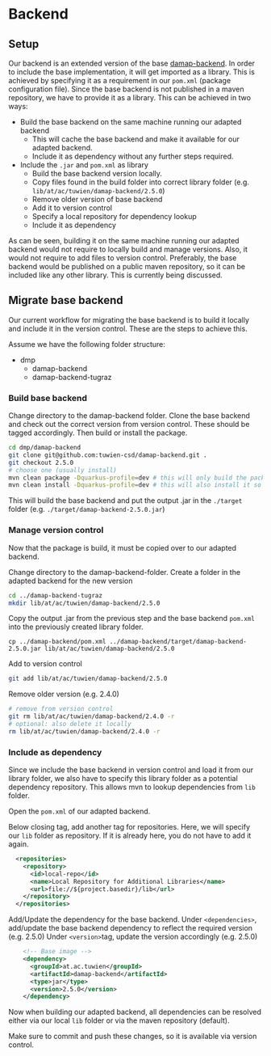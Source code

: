 # Backend

## Setup
Our backend is an extended version of the base [damap-backend](https://github.com/tuwien-csd/damap-backend). In order to include the base implementation, it will get imported as a library.
This is achieved by specifying it as a requirement in our `pom.xml` (package configuration file). Since the base backend is not published in a maven repository, we have to provide it as a library. This can be achieved in two ways:
- Build the base backend on the same machine running our adapted backend
  - This will cache the base backend and make it available for our adapted backend.
  - Include it as dependency without any further steps required.
- Include the `.jar` and `pom.xml` as library
  - Build the base backend version locally.
  - Copy files found in the build folder into correct library folder (e.g. `lib/at/ac/tuwien/damap-backend/2.5.0`)
  - Remove older version of base backend
  - Add it to version control
  - Specify a local repository for dependency lookup
  - Include it as dependency

As can be seen, building it on the same machine running our adapted backend would not require to locally build and manage versions. Also, it would not require to add files to version control.
Preferably, the base backend would be published on a public maven repository, so it can be included like any other library. This is currently being discussed.

## Migrate base backend
Our current workflow for migrating the base backend is to build it locally and include it in the version control. These are the steps to achieve this.

Assume we have the following folder structure:
- dmp
  - damap-backend
  - damap-backend-tugraz

### Build base backend
Change directory to the damap-backend folder.
Clone the base backend and check out the correct version from version control. These should be tagged accordingly. Then build or install the package.
```bash
cd dmp/damap-backend
git clone git@github.com:tuwien-csd/damap-backend.git .
git checkout 2.5.0
# choose one (usually install)
mvn clean package -Dquarkus-profile=dev # this will only build the package
mvn clean install -Dquarkus-profile=dev # this will also install it so it is available on the same machine
```
This will build the base backend and put the output .jar in the `./target` folder (e.g. `./target/damap-backend-2.5.0.jar`)

### Manage version control
Now that the package is build, it must be copied over to our adapted backend.

Change directory to the damap-backend-folder.
Create a folder in the adapted backend for the new version
```bash
cd ../damap-backend-tugraz
mkdir lib/at/ac/tuwien/damap-backend/2.5.0
```

Copy the output .jar from the previous step and the base backend `pom.xml` into the previously created library folder.
```
cp ../damap-backend/pom.xml ../damap-backend/target/damap-backend-2.5.0.jar lib/at/ac/tuwien/damap-backend/2.5.0
```

Add to version control
```bash
git add lib/at/ac/tuwien/damap-backend/2.5.0
```

Remove older version (e.g. 2.4.0)
```bash
# remove from version control
git rm lib/at/ac/tuwien/damap-backend/2.4.0 -r
# optional: also delete it locally
rm lib/at/ac/tuwien/damap-backend/2.4.0 -r
```

### Include as dependency
Since we include the base backend in version control and load it from our library folder, we also have to specify this library folder as a potential dependency repository. This allows mvn to lookup dependencies from `lib` folder.

Open the `pom.xml` of our adapted backend.

Below </properties> closing tag, add another tag for repositories. Here, we will specify our `lib` folder as repository. If it is already here, you do not have to add it again.
```xml
  <repositories>
    <repository>
      <id>local-repo</id>
      <name>Local Repository for Additional Libraries</name>
      <url>file://${project.basedir}/lib</url>
    </repository>
  </repositories>
```

Add/Update the dependency for the base backend. Under `<dependencies>`, add/update the base backend dependency to reflect the required version (e.g. 2.5.0)
Under `<version>`tag, update the version accordingly (e.g. 2.5.0)
```xml
    <!-- Base image -->
    <dependency>
      <groupId>at.ac.tuwien</groupId>
      <artifactId>damap-backend</artifactId>
      <type>jar</type>
      <version>2.5.0</version>
    </dependency>
```

Now when building our adapted backend, all dependencies can be resolved either via our local `lib` folder or via the maven repository (default).

Make sure to commit and push these changes, so it is available via version control.

